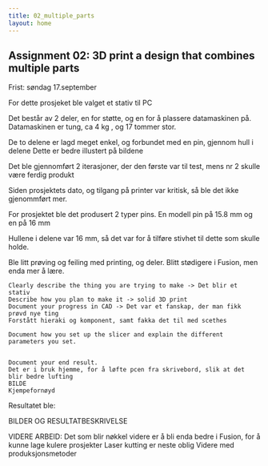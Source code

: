```yaml
---
title: 02_multiple_parts
layout: home
---
```


## Assignment 02: 3D print a design that combines multiple parts

Frist: søndag 17.september

For dette prosjeket ble valget et stativ til PC

Det består av 2 deler, en for støtte, og en for å plassere datamaskinen på.
Datamaskinen er tung, ca 4 kg , og 17 tommer stor.

De to delene er lagd meget enkel, og forbundet med en pin, gjennom hull i delene
Dette er bedre illustert på bildene

Det ble gjennomført 2 iterasjoner, der den første var til test, mens nr 2 skulle være ferdig produkt

Siden prosjektets dato, og tilgang på printer var kritisk, så ble det ikke gjenommført mer.

For prosjektet ble det produsert 2 typer pins. En modell pin på 15.8 mm og en på 16 mm

Hullene i delene var 16 mm, så det var for å tilføre stivhet til dette som skulle holde.

Ble litt prøving og feiling med printing, og deler.
Blitt stødigere i Fusion, men enda mer å lære.



    Clearly describe the thing you are trying to make -> Det blir et stativ
    Describe how you plan to make it -> solid 3D print
    Document your progress in CAD -> Det var et fanskap, der man fikk prøvd nye ting
    Forstått hieraki og komponent, samt fakka det til med scethes

    Document how you set up the slicer and explain the different parameters you set.


    Document your end result.
    Det er i bruk hjemme, for å løfte pcen fra skrivebord, slik at det blir bedre lufting
    BILDE
    Kjempefornøyd





Resultatet ble: 

BILDER OG RESULTATBESKRIVELSE


VIDERE ARBEID:
Det som blir nøkkel videre er å bli enda bedre i Fusion, for å kunne lage kulere prosjekter
Laser kutting er neste oblig
Videre med produksjonsmetoder


